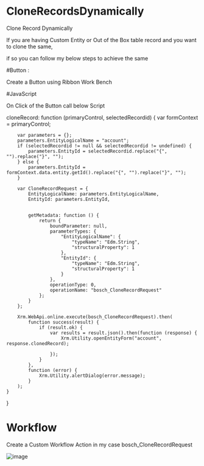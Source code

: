 # CloneRecordsDynamically
Clone Record Dynamically

If you are having Custom Entity or Out of the Box table record and you want to clone the same, 

if so you can follow my below steps to achieve the same

#Button :

Create a Button using Ribbon Work Bench

#JavaScript

On Click of the Button call below Script

cloneRecord: function (primaryControl, selectedRecordid) {
        var formContext = primaryControl;

        var parameters = {};
        parameters.EntityLogicalName = "account";
        if (selectedRecordid != null && selectedRecordid != undefined) {
            parameters.EntityId = selectedRecordid.replace("{", "").replace("}", "");
        } else {
            parameters.EntityId = formContext.data.entity.getId().replace("{", "").replace("}", "");
        }

        var CloneRecordRequest = {
            EntityLogicalName: parameters.EntityLogicalName,
            EntityId: parameters.EntityId,


            getMetadata: function () {
                return {
                    boundParameter: null,
                    parameterTypes: {
                        "EntityLogicalName": {
                            "typeName": "Edm.String",
                            "structuralProperty": 1
                        },
                        "EntityId": {
                            "typeName": "Edm.String",
                            "structuralProperty": 1
                        }
                    },
                    operationType: 0,
                    operationName: "bosch_CloneRecordRequest"
                };
            }
        };

        Xrm.WebApi.online.execute(bosch_CloneRecordRequest).then(
            function success(result) {
                if (result.ok) {
                    var results = result.json().then(function (response) {
                        Xrm.Utility.openEntityForm("account", response.clonedRecord);

                    });
                }
            },
            function (error) {
                Xrm.Utility.alertDialog(error.message);
            }
        );
    }
}


# Workflow

Create a Custom Workflow Action  in my case bosch_CloneRecordRequest

![image](https://github.com/user-attachments/assets/998c131b-b1fb-4415-8219-662a1c870e18)

